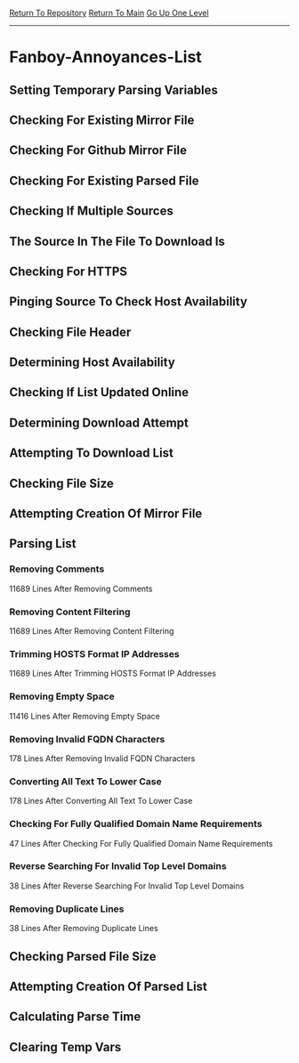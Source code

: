 [Return To Repository](https://github.com/deathbybandaid/piholeparser/)
[Return To Main](https://github.com/deathbybandaid/piholeparser/blob/master/RecentRunLogs/Mainlog.md)
[Go Up One Level](https://github.com/deathbybandaid/piholeparser/blob/master/RecentRunLogs/TopLevelScripts/30-Processing-External-Blacklists.md)
____________________________________
# Fanboy-Annoyances-List
## Setting Temporary Parsing Variables
## Checking For Existing Mirror File
## Checking For Github Mirror File
## Checking For Existing Parsed File
## Checking If Multiple Sources
## The Source In The File To Download Is
## Checking For HTTPS
## Pinging Source To Check Host Availability
## Checking File Header
## Determining Host Availability
## Checking If List Updated Online
## Determining Download Attempt
## Attempting To Download List
## Checking File Size
## Attempting Creation Of Mirror File
## Parsing List
### Removing Comments
11689 Lines After Removing Comments
### Removing Content Filtering
11689 Lines After Removing Content Filtering
### Trimming HOSTS Format IP Addresses
11689 Lines After Trimming HOSTS Format IP Addresses
### Removing Empty Space
11416 Lines After Removing Empty Space
### Removing Invalid FQDN Characters
178 Lines After Removing Invalid FQDN Characters
### Converting All Text To Lower Case
178 Lines After Converting All Text To Lower Case
### Checking For Fully Qualified Domain Name Requirements
47 Lines After Checking For Fully Qualified Domain Name Requirements
### Reverse Searching For Invalid Top Level Domains
38 Lines After Reverse Searching For Invalid Top Level Domains
### Removing Duplicate Lines
38 Lines After Removing Duplicate Lines
## Checking Parsed File Size
## Attempting Creation Of Parsed List
## Calculating Parse Time
## Clearing Temp Vars
